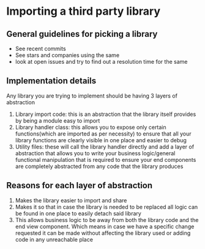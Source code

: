 # Importing a third party library

## General guidelines for picking a library

* See recent commits
* See stars and companies using the same
* look at open issues and try to find out a resolution time for the same

## Implementation details

Any library you are trying to implement should be having 3 layers of abstraction
1. Library import code: this is an abstraction that the library itself provides by being a module easy to import
1. Library handler class: this allows you to expose only certain functions(which are imported as per necessity) to ensure that all your library functions are clearly visible in one place and easier to debug
1. Utility files: these will call the library handler directly and add a layer of abstraction that allows you to write your business logic/general functional manipulation that is required to ensure your end components are completely abstracted from any code that the library produces

## Reasons for each layer of abstraction

1. Makes the library easier to import and share
1. Makes it so that in case the library is needed to be replaced all logic can be found in one place to easily detach said library
1. This allows business logic to be away from both the library code and the end view component. Which means in case we have a specific change requested it can be made without affecting the library used or adding code in any unreachable place